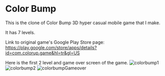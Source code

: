 # Color Bump

This is the clone of Color Bump 3D hyper casual mobile game that I make. 

It has 7 levels.

 Link to original game's Google Play Store page: https://play.google.com/store/apps/details?id=com.colorup.game&hl=tr&gl=US
 
 Here is the first 2 level and game over screen of the game.
 ![colorbump1](https://user-images.githubusercontent.com/32210921/164293313-38cb2142-0acf-41a7-bb91-9f297dfda2fe.jpeg)
![colorbump2](https://user-images.githubusercontent.com/32210921/164293471-40905734-c3c7-4d93-a6de-d6087860da8f.jpeg)
![colorbumpGameover](https://user-images.githubusercontent.com/32210921/164293490-6ef75318-99f6-4aea-ad9d-31957d76b53f.jpeg)

